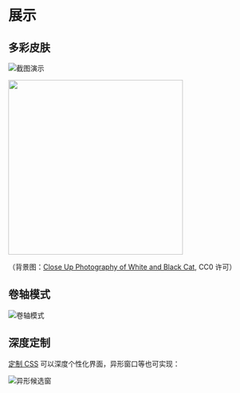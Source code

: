 # 展示

## 多彩皮肤

![截图演示](/demo.png)

<img src="/demo/background-layout-font.png" width="350">

（背景图：[Close Up Photography of White and Black Cat](https://www.pexels.com/photo/close-up-photography-of-white-and-black-cat-69932/), CC0 许可）

## 卷轴模式

![卷轴模式](/demo/win11-light-scroll.png)

## 深度定制

[定制 CSS](../docs/theme/css.md) 可以深度个性化界面，异形窗口等也可实现：

![异形候选窗](/demo/decoration.png)
